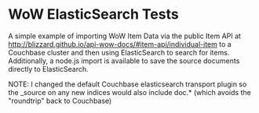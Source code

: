 # WoW ElasticSearch Tests

A simple example of importing WoW Item Data via the public Item API at http://blizzard.github.io/api-wow-docs/#item-api/individual-item to a Couchbase cluster and then using ElasticSearch to search for items.  Additionally, a node.js import is available to save the source documents directly to ElasticSearch.

NOTE: I changed the default Couchbase elasticsearch transport plugin so the _source on any new indices would also include doc.* (which avoids the "roundtrip" back to Couchbase)

